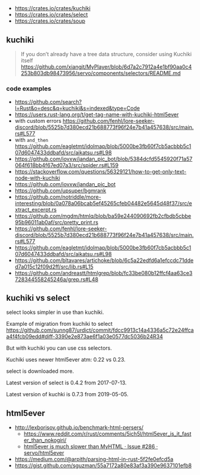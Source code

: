 ##

- https://crates.io/crates/kuchiki
- https://crates.io/crates/select
- https://crates.io/crates/soup

## kuchiki

>If you don’t already have a tree data structure, consider using Kuchiki itself https://github.com/xiangjt/MyPlayer/blob/6d7a2c7912a4e1bf90aa0c4253b803db98473956/servo/components/selectors/README.md

### code examples

- https://github.com/search?l=Rust&o=desc&q=kuchiki&s=indexed&type=Code
- https://users.rust-lang.org/t/get-tag-name-with-kuchiki-html5ever
- with custom errors https://github.com/fenhl/lore-seeker-discord/blob/5525b7d380ecd21b688773f96f24e7b41a457638/src/main.rs#L577
- with `and_then` https://github.com/eagletmt/idolmap/blob/5000be3fb60f7cb5acbbb5c107d6047433ddbafd/src/aikatsu.rs#L98
- https://github.com/iovxw/jandan_pic_bot/blob/5384dcfd5545920f71a57064f618bb4f67ed07a3/src/spider.rs#L159
- https://stackoverflow.com/questions/56329121/how-to-get-only-text-node-with-kuchiki
- https://github.com/iovxw/jandan_pic_bot
- https://github.com/upsuper/bgmrank
- https://github.com/notriddle/more-interesting/blob/0a078a06bcab5ef45265cfeb04482e5645d48f37/src/extract_excerpt.rs
- https://github.com/mgdm/htmlq/blob/ba59e244090692fb2cfbdb5cbbe95b96011ab0af/src/pretty_print.rs
- https://github.com/fenhl/lore-seeker-discord/blob/5525b7d380ecd21b688773f96f24e7b41a457638/src/main.rs#L577
- https://github.com/eagletmt/idolmap/blob/5000be3fb60f7cb5acbbb5c107d6047433ddbafd/src/aikatsu.rs#L98
- https://github.com/bltavares/artichoke/blob/6c5a22edfd6a1efccdc71dded7a015c12f09d2ff/src/lib.rs#L15
- https://github.com/andreastt/htmlgrep/blob/fc33be080b12ffcf4aa63ce3728344558245246a/grep.rs#L48

## kuchiki vs select

select looks simpler in use than kuchiki.

Example of migration from kuchiki to select https://github.com/sunng87/urdict/commit/fdcc9913c14a4336a5c72e24ffcaa4f4fcb09edd#diff-3390e2e873ae6f1a03e0577dc5036b24R34

But with kuchiki you can use css selectors.

Kuchiki uses newer html5ever atm: 0.22 vs 0.23.

select is downloaded more.

Latest version of select is 0.4.2 from 2017-07-13.

Latest version of kuchki is 0.7.3 from 2019-05-05.

## html5ever

- http://lexborisov.github.io/benchmark-html-persers/
  - https://www.reddit.com/r/rust/comments/5ich5l/html5ever_is_it_faster_than_nokogiri/
  - [html5ever is much slower than MyHTML · Issue #286 · servo/html5ever](https://github.com/servo/html5ever/issues/286)
- https://medium.com/@arpith/parsing-html-in-rust-5f2fe0efcd5a
- https://gist.github.com/sguzman/55a7172a80e83af3a390e9637101efb8
